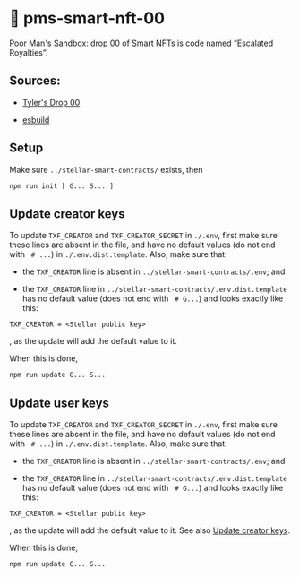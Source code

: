 # 👷 pms-smart-nft-00
Poor Man's Sandbox: drop 00 of Smart NFTs is code named “Escalated Royalties”.

## Sources:

- [Tyler's Drop 00](https://tyvdh.notion.site/Drop-00-Escalated-Royalties-7c06b709f5f94784aa4aae0bc178f366)

- [esbuild](https://esbuild.github.io/)

## Setup
Make sure `../stellar-smart-contracts/` exists, then

```bash
npm run init [ G... S... ]
```

## Update creator keys
To update `TXF_CREATOR` and `TXF_CREATOR_SECRET` in `./.env`, first make sure these lines are absent in the file, and have no default values (do not end with ` # ...`) in `./.env.dist.template`. Also, make sure that:

- the `TXF_CREATOR` line is absent in `../stellar-smart-contracts/.env`; and

- the `TXF_CREATOR` line in `../stellar-smart-contracts/.env.dist.template` has no default value (does not end with ` # G...`) and  looks exactly like this:

```
TXF_CREATOR = <Stellar public key>
```

, as the update will add the default value to it.

When this is done,

```bash
npm run update G... S...
```
## Update user keys
To update `TXF_CREATOR` and `TXF_CREATOR_SECRET` in `./.env`, first make sure these lines are absent in the file, and have no default values (do not end with ` # ...`) in `./.env.dist.template`. Also, make sure that:

- the `TXF_CREATOR` line is absent in `../stellar-smart-contracts/.env`; and

- the `TXF_CREATOR` line in `../stellar-smart-contracts/.env.dist.template` has no default value (does not end with ` # G...`) and  looks exactly like this:

```
TXF_CREATOR = <Stellar public key>
```

, as the update will add the default value to it. See also [Update creator keys](#update-creator-keys).

When this is done,

```bash
npm run update G... S...
```
